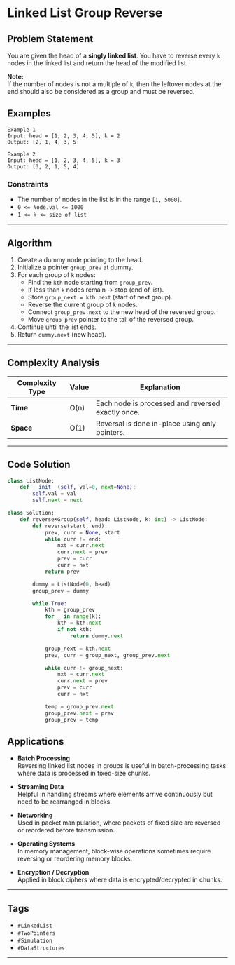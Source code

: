 # Linked List Group Reverse

## Problem Statement

You are given the head of a **singly linked list**. You have to reverse every `k` nodes in the linked list and return the head of the modified list.

**Note:**  
If the number of nodes is not a multiple of `k`, then the leftover nodes at the end should also be considered as a group and must be reversed.

## Examples
```text
Example 1
Input: head = [1, 2, 3, 4, 5], k = 2
Output: [2, 1, 4, 3, 5]

Example 2
Input: head = [1, 2, 3, 4, 5], k = 3
Output: [3, 2, 1, 5, 4]
```
### Constraints
- The number of nodes in the list is in the range `[1, 5000]`.
- `0 <= Node.val <= 1000`
- `1 <= k <= size of list`

---
## Algorithm

1. Create a dummy node pointing to the head.  
2. Initialize a pointer `group_prev` at dummy.  
3. For each group of `k` nodes:  
   - Find the `kth` node starting from `group_prev`.  
   - If less than `k` nodes remain → stop (end of list).  
   - Store `group_next = kth.next` (start of next group).  
   - Reverse the current group of `k` nodes.  
   - Connect `group_prev.next` to the new head of the reversed group.  
   - Move `group_prev` pointer to the tail of the reversed group.  
4. Continue until the list ends.  
5. Return `dummy.next` (new head).  

---
## Complexity Analysis

| Complexity Type   | Value  | Explanation |
|-------------------|--------|-------------|
| **Time**          | O(n)   | Each node is processed and reversed exactly once. |
| **Space**         | O(1)   | Reversal is done in-place using only pointers.   |

---

## Code Solution

```python
class ListNode:
    def __init__(self, val=0, next=None):
        self.val = val
        self.next = next

class Solution:
    def reverseKGroup(self, head: ListNode, k: int) -> ListNode:
        def reverse(start, end):
            prev, curr = None, start
            while curr != end:
                nxt = curr.next
                curr.next = prev
                prev = curr
                curr = nxt
            return prev

        dummy = ListNode(0, head)
        group_prev = dummy

        while True:
            kth = group_prev
            for _ in range(k):
                kth = kth.next
                if not kth:
                    return dummy.next

            group_next = kth.next
            prev, curr = group_next, group_prev.next

            while curr != group_next:
                nxt = curr.next
                curr.next = prev
                prev = curr
                curr = nxt

            temp = group_prev.next
            group_prev.next = prev
            group_prev = temp
```
## Applications

- **Batch Processing**  
  Reversing linked list nodes in groups is useful in batch-processing tasks where data is processed in fixed-size chunks.

- **Streaming Data**  
  Helpful in handling streams where elements arrive continuously but need to be rearranged in blocks.

- **Networking**  
  Used in packet manipulation, where packets of fixed size are reversed or reordered before transmission.

- **Operating Systems**  
  In memory management, block-wise operations sometimes require reversing or reordering memory blocks.

- **Encryption / Decryption**  
  Applied in block ciphers where data is encrypted/decrypted in chunks.
---
## Tags

- `#LinkedList`
- `#TwoPointers`
- `#Simulation`
- `#DataStructures`
---
